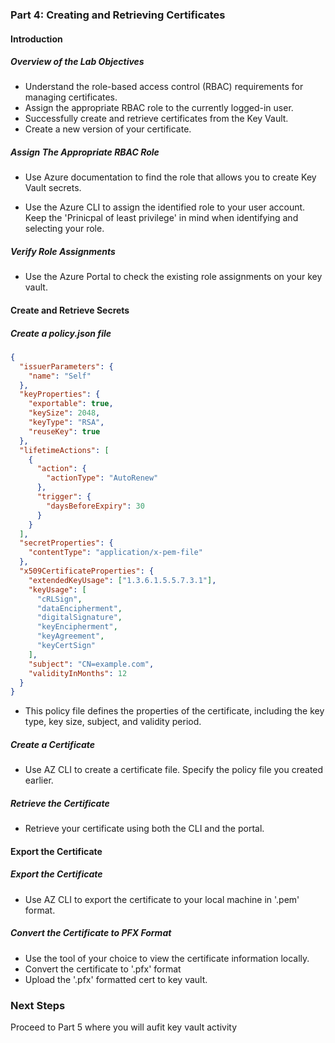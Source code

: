 ### Part 4: Creating and Retrieving Certificates

#### Introduction

##### **Overview of the Lab Objectives**
- Understand the role-based access control (RBAC) requirements for managing certificates.
- Assign the appropriate RBAC role to the currently logged-in user.
- Successfully create and retrieve certificates from the Key Vault.
- Create a new version of your certificate.

##### Assign The Appropriate RBAC Role

- Use Azure documentation to find the role that allows you to create Key Vault secrets.

- Use the Azure CLI to assign the identified role to your user account. Keep the 'Prinicpal of least privilege' in mind when identifying and selecting your role. 

##### Verify Role Assignments

- Use the Azure Portal to check the existing role assignments on your key vault.

#### Create and Retrieve Secrets

##### Create a policy.json file

```json
{
  "issuerParameters": {
    "name": "Self"
  },
  "keyProperties": {
    "exportable": true,
    "keySize": 2048,
    "keyType": "RSA",
    "reuseKey": true
  },
  "lifetimeActions": [
    {
      "action": {
        "actionType": "AutoRenew"
      },
      "trigger": {
        "daysBeforeExpiry": 30
      }
    }
  ],
  "secretProperties": {
    "contentType": "application/x-pem-file"
  },
  "x509CertificateProperties": {
    "extendedKeyUsage": ["1.3.6.1.5.5.7.3.1"],
    "keyUsage": [
      "cRLSign",
      "dataEncipherment",
      "digitalSignature",
      "keyEncipherment",
      "keyAgreement",
      "keyCertSign"
    ],
    "subject": "CN=example.com",
    "validityInMonths": 12
  }
}
```
- This policy file defines the properties of the certificate, including the key type, key size, subject, and validity period.

##### **Create a Certificate**

- Use AZ CLI to create a certificate file. Specify the policy file you created earlier.

##### **Retrieve the Certificate**

- Retrieve your certificate using both the CLI and the portal.

#### Export the Certificate

##### **Export the Certificate**

- Use AZ CLI to export the certificate to your local machine in '.pem' format.

##### **Convert the Certificate to PFX Format**

- Use the tool of your choice to view the certificate information locally. 
- Convert the certificate to '.pfx' format
- Upload the '.pfx' formatted cert to key vault.

### Next Steps  
Proceed to Part 5 where you will aufit key vault activity